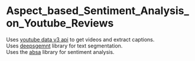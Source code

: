 # Aspect_based_Sentiment_Analysis_on_Youtube_Reviews
Uses [youtube data v3 api](https://developers.google.com/youtube/v3) to get videos and extract captions.<br>
Uses [deepsgemnt](https://pypi.org/project/deepsegment/) library for text segmentation.<br>
Uses the [absa](https://pypi.org/project/aspect-based-sentiment-analysis/) library for sentiment analysis.<br>
